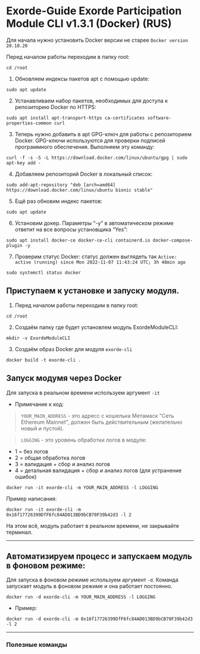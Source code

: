 # Exorde-Guide Exorde Participation Module CLI v1.3.1 (Docker) (RUS)

Для начала нужно установить Docker версии не старее `Docker version 20.10.20`

Перед началом работы переходим в папку root:

```
cd /root
```

1. Обновляем индексы пакетов apt с помощью update:

```
sudo apt update
```
2. Устанавливаем набор пакетов, необходимых для доступа к репозиторию Docker по HTTPS:

```
sudo apt install apt-transport-https ca-certificates software-properties-common curl 
```

3. Теперь нужно добавить в apt GPG-ключ для работы с репозиторием Docker. GPG-ключи используются для проверки подписей программного обеспечения. Выполняем эту команду:

```
curl -f -s -S -L https://download.docker.com/linux/ubuntu/gpg | sudo apt-key add -
```

4. Добавляем репозиторий Docker в локальный список:

```
sudo add-apt-repository "deb [arch=amd64] https://download.docker.com/linux/ubuntu bionic stable"
```

5. Ещё раз обновим индекс пакетов:

```
sudo apt update
```

6. Установим докер. Параметры “-y” в автоматическом режиме ответит на все вопросы установщика “Yes”:

```
sudo apt install docker-ce docker-ce-cli containerd.io docker-compose-plugin -y
```

7. Проверим статус Docker: статус должен выглядеть так `Active: active (running) since Mon 2022-11-07 11:43:24 UTC; 3h 48min ago` 

```
sudo systemctl status docker
```

## Приступаем к установке и запуску модуля.

1. Перед началом работы переходим в папку root:

```
cd /root
```

2. Создаём папку где будет установлем модуль ExordeModuleCLI:

```
mkdir -v ExordeModuleCLI
```

3. Создаём образ Docker для модуля `exorde-cli`

```
docker build -t exorde-cli . 
```

## Запуск модумя через Docker 

Для запуска в реальном времени используем аргумент `-it`

* Примечание к код:

>`YOUR_MAIN_ADDRESS` - это адресс с кошелька Метамаск "Сеть Ethereum Mainnet", должен быть действительным (желательно новый и пустой).

>`LOGGING` - это уровень обработки логов в модуле:

* 1 = без логов
* 2 = общая обработка логов
* 3 = валидация + сбор и анализ логов
* 4 = детальная валидация + сбор и анализ логов (для устранение ошибок)

```
docker run -it exorde-cli -m YOUR_MAIN_ADDRESS -l LOGGING
```

Пример написания:

```
docker run -it exorde-cli -m 0x16f17726399DfF6fc84AD013BD9bCB70F39b42d3 -l 2
```
На этом всё, модуль работает в реальном времени, не закрывайте терминал.

---

## Автоматизируем процесс и запускаем модуль в фоновом режиме:

Для запуска в фоновом режиме используем аргумент `-d`. Команда запускает модуль в фоновом режиме и она работает постоянно.

```
docker run -d exorde-cli -m YOUR_MAIN_ADDRESS -l LOGGING
```

* Пример:

```
docker run -d exorde-cli -m 0x16f17726399DfF6fc84AD013BD9bCB70F39b42d3 -l 2
```

---

### Полезные команды




